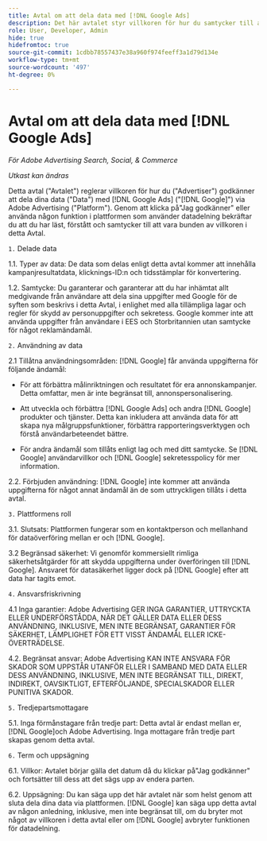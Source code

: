 ```yaml
---
title: Avtal om att dela data med [!DNL Google Ads]
description: Det här avtalet styr villkoren för hur du samtycker till att dela data med [!DNL Google Ads] via Adobe Advertising.
role: User, Developer, Admin
hide: true
hidefromtoc: true
source-git-commit: 1cdbb78557437e38a960f974feeff3a1d79d134e
workflow-type: tm+mt
source-wordcount: '497'
ht-degree: 0%

---
```


# Avtal om att dela data med [!DNL Google Ads]

<!-- In TOC, but hidden from TOC and both external and internal search -->

*För Adobe Advertising Search, Social, &amp; Commerce*

*Utkast kan ändras*

<!-- *Last updated: March 1, 2024* -->

Detta avtal (&quot;Avtalet&quot;) reglerar villkoren för hur du (&quot;Advertiser&quot;) godkänner att dela dina data (&quot;Data&quot;) med [!DNL Google Ads] (&quot;[!DNL Google]&quot;) via Adobe Advertising (&quot;Platform&quot;). Genom att klicka på&quot;Jag godkänner&quot; eller använda någon funktion i plattformen som använder datadelning bekräftar du att du har läst, förstått och samtycker till att vara bunden av villkoren i detta Avtal.

`1.` Delade data

1.1. Typer av data: De data som delas enligt detta avtal kommer att innehålla kampanjresultatdata, klicknings-ID:n och tidsstämplar för konvertering.

1.2. Samtycke: Du garanterar och garanterar att du har inhämtat allt medgivande från användare att dela sina uppgifter med Google för de syften som beskrivs i detta Avtal, i enlighet med alla tillämpliga lagar och regler för skydd av personuppgifter och sekretess. Google kommer inte att använda uppgifter från användare i EES och Storbritannien utan samtycke för något reklamändamål.

`2.` Användning av data

2.1 Tillåtna användningsområden: [!DNL Google] får använda uppgifterna för följande ändamål:

* För att förbättra målinriktningen och resultatet för era annonskampanjer. Detta omfattar, men är inte begränsat till, annonspersonalisering.

* Att utveckla och förbättra [!DNL Google Ads] och andra [!DNL Google] produkter och tjänster. Detta kan inkludera att använda data för att skapa nya målgruppsfunktioner, förbättra rapporteringsverktygen och förstå användarbeteendet bättre.

* För andra ändamål som tillåts enligt lag och med ditt samtycke. Se [!DNL Google] användarvillkor och [!DNL Google] sekretesspolicy för mer information.

2.2. Förbjuden användning: [!DNL Google] inte kommer att använda uppgifterna för något annat ändamål än de som uttryckligen tillåts i detta avtal.

`3.` Plattformens roll

3.1. Slutsats: Plattformen fungerar som en kontaktperson och mellanhand för dataöverföring mellan er och [!DNL Google].

3.2 Begränsad säkerhet: Vi genomför kommersiellt rimliga säkerhetsåtgärder för att skydda uppgifterna under överföringen till [!DNL Google]. Ansvaret för datasäkerhet ligger dock på [!DNL Google] efter att data har tagits emot.

`4.` Ansvarsfriskrivning

4.1 Inga garantier: Adobe Advertising GER INGA GARANTIER, UTTRYCKTA ELLER UNDERFÖRSTÅDDA, NÄR DET GÄLLER DATA ELLER DESS ANVÄNDNING, INKLUSIVE, MEN INTE BEGRÄNSAT, GARANTIER FÖR SÄKERHET, LÄMPLIGHET FÖR ETT VISST ÄNDAMÅL ELLER ICKE-ÖVERTRÄDELSE.

4.2. Begränsat ansvar: Adobe Advertising KAN INTE ANSVARA FÖR SKADOR SOM UPPSTÅR UTANFÖR ELLER I SAMBAND MED DATA ELLER DESS ANVÄNDNING, INKLUSIVE, MEN INTE BEGRÄNSAT TILL, DIREKT, INDIREKT, OAVSIKTLIGT, EFTERFÖLJANDE, SPECIALSKADOR ELLER PUNITIVA SKADOR.

`5.` Tredjepartsmottagare

5.1. Inga förmånstagare från tredje part: Detta avtal är endast mellan er, [!DNL Google]och Adobe Advertising. Inga mottagare från tredje part skapas genom detta avtal.

`6.` Term och uppsägning

6.1. Villkor: Avtalet börjar gälla det datum då du klickar på&quot;Jag godkänner&quot; och fortsätter till dess att det sägs upp av endera parten.

6.2. Uppsägning: Du kan säga upp det här avtalet när som helst genom att sluta dela dina data via plattformen. [!DNL Google] kan säga upp detta avtal av någon anledning, inklusive, men inte begränsat till, om du bryter mot något av villkoren i detta avtal eller om [!DNL Google] avbryter funktionen för datadelning.
